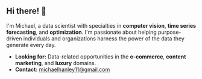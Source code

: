 ## Hi there! 👋
I'm Michael, a data scientist with specialties in **computer vision**, **time series forecasting**, and **optimization**. I'm passionate about helping purpose-driven individuals and organizations harness the power of the data they generate every day.

- **Looking for:** Data-related opportunities in the **e-commerce**, **content marketing**, and **luxury** domains.
- **Contact:** michaelhanley11@gmail.com
